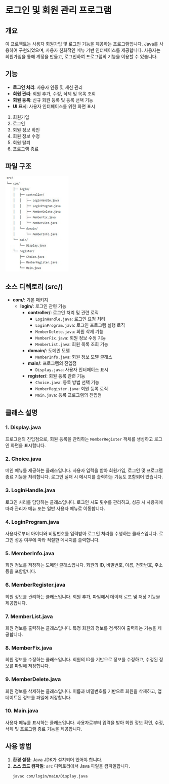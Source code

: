 # 로그인 및 회원 관리 프로그램

## 개요
이 프로젝트는 사용자 회원가입 및 로그인 기능을 제공하는 프로그램입니다. Java를 사용하여 구현되었으며, 사용자 친화적인 메뉴 기반 인터페이스를 제공합니다. 사용자는 회원가입을 통해 계정을 만들고, 로그인하여 프로그램의 기능을 이용할 수 있습니다.

## 기능
- **로그인 처리**: 사용자 인증 및 세션 관리
- **회원 관리**: 회원 추가, 수정, 삭제 및 목록 조회
- **회원 등록**: 신규 회원 등록 및 등록 선택 기능
- **UI 표시**: 사용자 인터페이스를 위한 화면 표시

1. 회원가입
2. 로그인
3. 회원 정보 확인
4. 회원 정보 수정
5. 회원 탈퇴
6. 프로그램 종료

## 파일 구조
<img src="roadmap.jpg" alt="Roadmap" width="200" height="300">


## 소스 디렉토리 (src/)
- **com/**: 기본 패키지
  - **login/**: 로그인 관련 기능
    - **controller/**: 로그인 처리 및 관련 로직
      - `LoginHandle.java`: 로그인 요청 처리
      - `LoginProgram.java`: 로그인 프로그램 실행 로직
      - `MemberDelete.java`: 회원 삭제 기능
      - `MemberFix.java`: 회원 정보 수정 기능
      - `MemberList.java`: 회원 목록 조회 기능
    - **domain/**: 도메인 모델
      - `MemberInfo.java`: 회원 정보 모델 클래스
    - **main/**: 프로그램의 진입점
      - `Display.java`: 사용자 인터페이스 표시
    - **register/**: 회원 등록 관련 기능
      - `Choice.java`: 등록 방법 선택 기능
      - `MemberRegister.java`: 회원 등록 로직
      - `Main.java`: 등록 프로그램의 진입점


## 클래스 설명

### 1. Display.java
프로그램의 진입점으로, 회원 등록을 관리하는 `MemberRegister` 객체를 생성하고 로그인 화면을 표시합니다.

### 2. Choice.java
메인 메뉴를 제공하는 클래스입니다. 사용자 입력을 받아 회원가입, 로그인 및 프로그램 종료 기능을 처리합니다. 로그인 실패 시 메시지를 출력하는 기능도 포함되어 있습니다.

### 3. LoginHandle.java
로그인 처리를 담당하는 클래스입니다. 로그인 시도 횟수를 관리하고, 성공 시 사용자에 따라 관리자 메뉴 또는 일반 사용자 메뉴로 이동합니다.

### 4. LoginProgram.java
사용자로부터 아이디와 비밀번호를 입력받아 로그인 처리를 수행하는 클래스입니다. 로그인 성공 여부에 따라 적절한 메시지를 출력합니다.

### 5. MemberInfo.java
회원 정보를 저장하는 도메인 클래스입니다. 회원의 ID, 비밀번호, 이름, 전화번호, 주소 등을 포함합니다.

### 6. MemberRegister.java
회원 정보를 관리하는 클래스입니다. 회원 추가, 파일에서 데이터 로드 및 저장 기능을 제공합니다.

### 7. MemberList.java
회원 정보를 출력하는 클래스입니다. 특정 회원의 정보를 검색하여 출력하는 기능을 제공합니다.

### 8. MemberFix.java
회원 정보를 수정하는 클래스입니다. 회원의 ID를 기반으로 정보를 수정하고, 수정된 정보를 파일에 저장합니다.

### 9. MemberDelete.java
회원 정보를 삭제하는 클래스입니다. 이름과 비밀번호를 기반으로 회원을 삭제하고, 업데이트된 정보를 파일에 저장합니다.

### 10. Main.java
사용자 메뉴를 표시하는 클래스입니다. 사용자로부터 입력을 받아 회원 정보 확인, 수정, 삭제 및 프로그램 종료 기능을 제공합니다.

## 사용 방법
1. **환경 설정**: Java JDK가 설치되어 있어야 합니다.
2. **소스 코드 컴파일**: `src` 디렉토리에서 Java 파일을 컴파일합니다.
   ```bash
   javac com/login/main/Display.java
